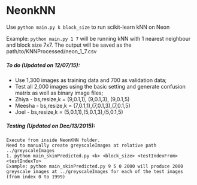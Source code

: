 # NeonkNN

Use `python main.py k block_size` to run scikit-learn kNN on Neon

Example: `python main.py 1 7` will be running kNN with 1 nearest neighbour and block size 7x7. The output will be saved as the path/to/KNNProcessed/neon_1_7.csv

##### To do (Updated on 12/07/15):
  * Use 1,300 images as training data and 700 as validation data;
  * Test all 2,000 images using the basic setting and generate confusion matrix as well as binary image files;
  * Zhiya - bs,resize,k = (9,0.1,1), (9,0.1,3), (9,0.1,5)
  * Meesha - bs,resize,k = (7,0.1,1),(7,0.1,3),(7,0.1,5)
  * Joel - bs,resize,k = (5,0.1,1),(5,0.1,3),(5,0.1,5)

##### Testing (Updated on Dec/13/2015):
    Execute from inside NeonKNN folder.
    Need to manually create greyscaleImages at relative path ../greyscaleImages
    1. python main_skinPredicted.py <k> <block_size> <testIndexFrom> <testIndexTo>
    Example: python main_skinPredicted.py 9 5 0 2000 will produce 2000 greyscale images at ../greyscaleImages for each of the test images (from index 0 to 1999)
